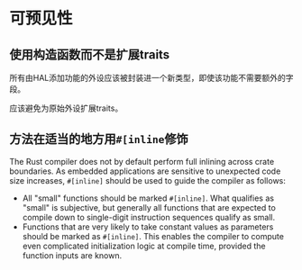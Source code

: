 # 可预见性


<a id="c-ctor"></a>
## 使用构造函数而不是扩展traits

所有由HAL添加功能的外设应该被封装进一个新类型，即使该功能不需要额外的字段。

应该避免为原始外设扩展traits。

<a id="c-inline"></a>
## 方法在适当的地方用`#[inline`修饰

The Rust compiler does not by default perform full inlining across crate
boundaries. As embedded applications are sensitive to unexpected code size
increases, `#[inline]` should be used to guide the compiler as follows:

* All "small" functions should be marked `#[inline]`. What qualifies as "small"
  is subjective, but generally all functions that are expected to compile down
  to single-digit instruction sequences qualify as small.
* Functions that are very likely to take constant values as parameters should be
  marked as `#[inline]`. This enables the compiler to compute even complicated
  initialization logic at compile time, provided the function inputs are known.
